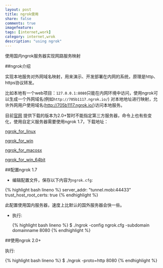 ```yaml
---
layout: post
title: ngrok使用
share: false
comments: true
imagefeature:
tags: [internet,work]
category: internet,wrok
description: "using ngrok"
---
```


使用国内ngrok服务器实现网路服务映射

<!--more-->

##ngrok介绍

实现本地服务对外网域名映射，用来演示、开发部署在内网的系统，原理是http、https协议转发。

比如本地有一个web项目：`127.0.0.1:8080`只能在内网环境中访问，使用ngrok可以生成一个外网域名(例如`http://705b1117.ngrok.io/`) 对本地地址进行映射，允许外网用户使用域名(http://705b1117.ngrok.io/)访问本地服务。


目前[官网](https://ngrok.com) 提供下载的版本为2.0+暂时不能指定第三方服务器，命令上也有些变化，使用自定义服务器需要使用ngrok 1.7，下载地址：


[ngrok_for_linux](https://ngrokd.b0.upaiyun.com/clients/ngrok_for_linux.zip)

[ngrok_for_win](https://ngrokd.b0.upaiyun.com/clients/ngrok_for_win.zip )

[ngrok_for_macosx](https://ngrokd.b0.upaiyun.com/clients/ngrok_for_macosx.zip )

[ngrok_for_win_64bit](https://ngrokd.b0.upaiyun.com/clients/ngrok_for_win_64bit.zip)


##配置ngrok 1.7

* 编辑配置文件，保存以下内容为`ngrok.cfg`:
	
{% highlight bash lineno  %}
server_addr: "tunnel.mobi:44433"
trust_host_root_certs: true
{%  endhighlight %}
	
   此配置使用国内服务器，速度上比默认的国外服务器会快一些。

* 执行:
	
	{% highlight bash lineno  %}
	$ ./ngrok -config ngrok.cfg -subdomain domainname 8080
	{%  endhighlight %}

##使用ngrok 2.0+
  
执行:

{% highlight bash lineno  %}
$ ./ngrok -proto=http 8080
{%  endhighlight %}

